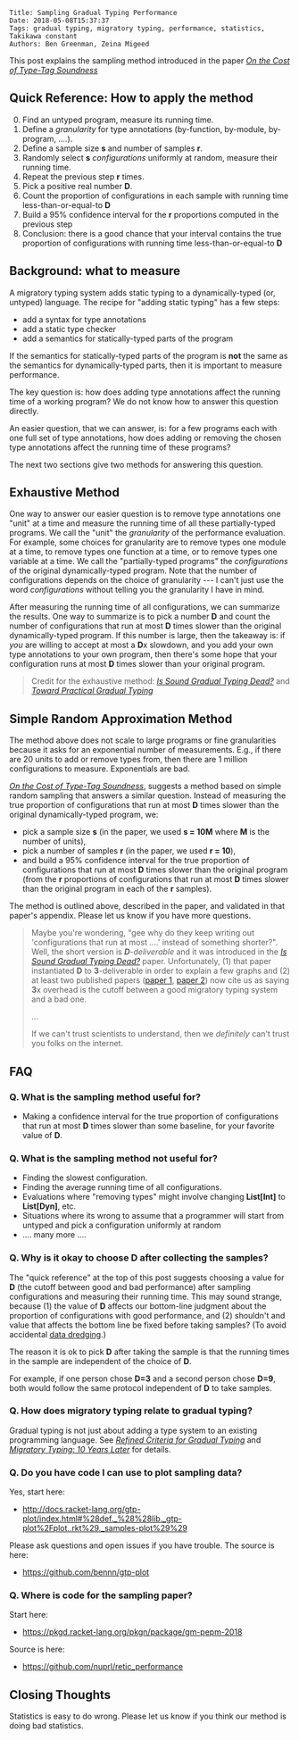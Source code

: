     Title: Sampling Gradual Typing Performance
    Date: 2018-05-08T15:37:37
    Tags: gradual typing, migratory typing, performance, statistics, Takikawa constant
    Authors: Ben Greenman, Zeina Migeed

This post explains the sampling method introduced in the paper [_On the Cost of Type-Tag Soundness_](http://www.ccs.neu.edu/home/types/publications/publications.html#gm-pepm-2018)

<!-- more -->

## Quick Reference: How to apply the method

0. Find an untyped program, measure its running time.
1. Define a _granularity_ for type annotations (by-function, by-module, by-program, ....).
2. Define a sample size **s** and number of samples **r**.
3. Randomly select **s** _configurations_ uniformly at random, measure their running time.
4. Repeat the previous step **r** times.
5. Pick a positive real number **D**.
6. Count the proportion of configurations in each sample with running time less-than-or-equal-to **D**
7. Build a 95% confidence interval for the **r** proportions computed in the previous step
8. Conclusion: there is a good chance that your interval contains the true proportion of configurations with running time less-than-or-equal-to **D**


## Background: what to measure

A migratory typing system adds static typing to a dynamically-typed (or, untyped) language.
The recipe for "adding static typing" has a few steps:

- add a syntax for type annotations
- add a static type checker
- add a semantics for statically-typed parts of the program

If the semantics for statically-typed parts of the program is **not** the same
 as the semantics for dynamically-typed parts, then it is important to measure
 performance.

The key question is: how does adding type annotations affect the
 running time of a working program?
We do not know how to answer this question directly.

An easier question, that we can answer, is: for a few programs each with
 one full set of type annotations, how does adding or removing the chosen type
 annotations affect the running time of these programs?

The next two sections give two methods for answering this question.


## Exhaustive Method

One way to answer our easier question is to remove type annotations one
 "unit" at a time and measure the running time of all these partially-typed
 programs.
We call the "unit" the _granularity_ of the performance evaluation.
For example, some choices for granularity are to remove types one module
 at a time, to remove types one function at a time, or to remove types
 one variable at a time.
We call the "partially-typed programs" the _configurations_ of the original
 dynamically-typed program.
Note that the number of configurations depends on the choice of granularity
 --- I can't just use the word _configurations_ without telling you the
 granularity I have in mind.

After measuring the running time of all configurations, we can summarize the
 results.
One way to summarize is to pick a number **D** and count the number of configurations
 that run at most **D** times slower than the original dynamically-typed program.
If this number is large, then the takeaway is:
 if _you_ are willing to accept at most a **D**x slowdown, and you add your
 own type annotations to your own program, then there's some hope that your
 configuration runs at most **D** times slower than your original program.

> Credit for the exhaustive method: [_Is Sound Gradual Typing Dead?_](https://www2.ccs.neu.edu/racket/pubs/popl16-tfgnvf.pdf) and [_Toward Practical Gradual Typing_](https://www2.ccs.neu.edu/racket/pubs/ecoop2015-takikawa-et-al.pdf)


## Simple Random Approximation Method

The method above does not scale to large programs or fine granularities
 because it asks for an exponential number of measurements.
E.g., if there are 20 units to add or remove types from, then there are 1 million
 configurations to measure.
Exponentials are bad.

[_On the Cost of Type-Tag Soundness_](http://www.ccs.neu.edu/home/types/publications/publications.html#gm-pepm-2018),
 suggests a method based on simple random sampling that answers a similar question.
Instead of measuring the true proportion of configurations that run at most
 **D** times slower than the original dynamically-typed program, we:

- pick a sample size **s** (in the paper, we used **s = 10M** where **M** is the number of units),
- pick a number of samples **r** (in the paper, we used **r = 10**),
- and build a 95% confidence interval for the true proportion of configurations
  that run at most **D** times slower than the original program (from the
  **r** proportions of configurations that run at most **D** times slower than the
  original program in each of the **r** samples).

The method is outlined above, described in the paper, and validated in that paper's appendix.
Please let us know if you have more questions.

> Maybe you're wondering, "gee why do they keep writing out 'configurations that
>  run at most ....' instead of something shorter?".
> Well, the short version is _**D**-deliverable_ and it was introduced in the
> [_Is Sound Gradual Typing Dead?_](https://www2.ccs.neu.edu/racket/pubs/popl16-tfgnvf.pdf) paper.
> Unfortunately, (1) that paper instantiated **D** to **3**-deliverable in order to
>  explain a few graphs and (2) at least two published papers ([paper 1](https://dl.acm.org/citation.cfm?id=3009849), [paper 2](https://dl.acm.org/citation.cfm?id=3133878))
>  now cite us as saying **3**x overhead is the cutoff between a good migratory
>  typing system and a bad one.
>
> ...
>
> If we can't trust scientists to understand, then we _definitely_ can't trust
>  you folks on the internet.



## FAQ

### Q. What is the sampling method useful for?

- Making a confidence interval for the true proportion of configurations that
  run at most **D** times slower than some baseline, for your favorite value of **D**.


### Q. What is the sampling method **not** useful for?

- Finding the slowest configuration.
- Finding the average running time of all configurations.
- Evaluations where "removing types" might involve changing **List[Int]** to **List[Dyn]**, etc.
- Situations where its wrong to assume that a programmer will start from untyped and pick a configuration uniformly at random
- .... many more ....


### Q. Why is it okay to choose **D** after collecting the samples?

The "quick reference" at the top of this post suggests choosing a value for **D**
 (the cutoff between good and bad performance) after sampling configurations
 and measuring their running time.
This may sound strange, because (1) the value of **D** affects our bottom-line
 judgment about the proportion of configurations with good performance, and (2)
 shouldn't and value that affects the bottom line be fixed before taking samples?
(To avoid accidental [data dredging](https://en.wikipedia.org/wiki/Data_dredging).)

The reason it is ok to pick **D** after taking the sample is that the
 running times in the sample are independent of the choice of **D**.

For example, if one person chose **D=3** and a second person chose **D=9**,
 both would follow the same protocol independent of **D** to take samples.


### Q. How does migratory typing relate to gradual typing?

Gradual typing is not just about adding a type system to an existing programming
 language.
See [_Refined Criteria for Gradual Typing_](http://drops.dagstuhl.de/opus/volltexte/2015/5031/)
 and [_Migratory Typing: 10 Years Later_](http://drops.dagstuhl.de/opus/volltexte/2017/7120/)
 for details.


### Q. Do you have code I can use to plot sampling data?

Yes, start here:

- <http://docs.racket-lang.org/gtp-plot/index.html#%28def._%28%28lib._gtp-plot%2Fplot..rkt%29._samples-plot%29%29>

Please ask questions and open issues if you have trouble.
The source is here:

- <https://github.com/bennn/gtp-plot>


### Q. Where is code for the sampling paper?

Start here:

- <https://pkgd.racket-lang.org/pkgn/package/gm-pepm-2018>

Source is here:

- <https://github.com/nuprl/retic_performance>


## Closing Thoughts

Statistics is easy to do wrong.
Please let us know if you think our method is doing bad statistics.
